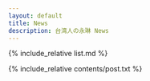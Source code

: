 ```yaml
---
layout: default
title: News
description: 台湾人の永琳 News
---
```


{% include_relative list.md %}

{% include_relative contents/post.txt %}

